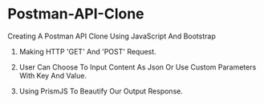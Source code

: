 # Postman-API-Clone
Creating A Postman API Clone Using JavaScript And Bootstrap

1. Making HTTP 'GET' And 'POST' Request.

2. User Can Choose To Input Content As Json Or Use Custom Parameters With Key And Value.

3. Using PrismJS To Beautify Our Output Response.
